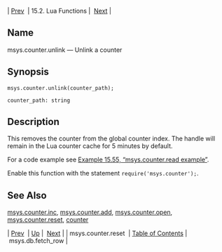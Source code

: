 | [Prev](lua.ref.msys.counter.reset)  | 15.2. Lua Functions |  [Next](lua.ref.msys.db.fetch_row.php) |

<a name="lua.ref.msys.counter.unlink"></a>
## Name

msys.counter.unlink — Unlink a counter

<a name="idp26473824"></a>
## Synopsis

`msys.counter.unlink(counter_path);`

`counter_path: string`<a name="idp26476464"></a>
## Description

This removes the counter from the global counter index. The handle will remain in the Lua counter cache for 5 minutes by default.

For a code example see [Example 15.55, “msys.counter.read example”](lua.ref.msys.counter.read#lua.ref.msys.counter.read.example "Example 15.55. msys.counter.read example").

Enable this function with the statement `require('msys.counter');`.

<a name="idp26480720"></a>
## See Also

[msys.counter.inc](lua.ref.msys.counter.inc "msys.counter.inc"), [msys.counter.add](lua.ref.msys.counter.add.php "msys.counter.add"), [msys.counter.open](lua.ref.msys.counter.open.php "msys.counter.open"), [msys.counter.reset](lua.ref.msys.counter.reset.php "msys.counter.reset"), [counter](console_commands.counter.php "counter")

| [Prev](lua.ref.msys.counter.reset)  | [Up](lua.function.details.php) |  [Next](lua.ref.msys.db.fetch_row.php) |
| msys.counter.reset  | [Table of Contents](index) |  msys.db.fetch_row |
